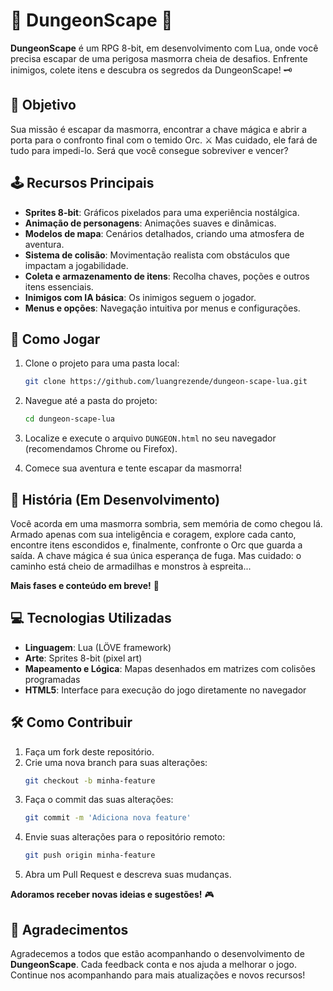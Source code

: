 
# 🏰 DungeonScape 🏰

**DungeonScape** é um RPG 8-bit, em desenvolvimento com Lua, onde você precisa escapar de uma perigosa masmorra cheia de desafios. Enfrente inimigos, colete itens e descubra os segredos da DungeonScape! 🗝️

## 🎯 Objetivo

Sua missão é escapar da masmorra, encontrar a chave mágica e abrir a porta para o confronto final com o temido Orc. ⚔️ Mas cuidado, ele fará de tudo para impedi-lo. Será que você consegue sobreviver e vencer?

## 🕹️ Recursos Principais

- **Sprites 8-bit**: Gráficos pixelados para uma experiência nostálgica.
- **Animação de personagens**: Animações suaves e dinâmicas.
- **Modelos de mapa**: Cenários detalhados, criando uma atmosfera de aventura.
- **Sistema de colisão**: Movimentação realista com obstáculos que impactam a jogabilidade.
- **Coleta e armazenamento de itens**: Recolha chaves, poções e outros itens essenciais.
- **Inimigos com IA básica**: Os inimigos seguem o jogador.
- **Menus e opções**: Navegação intuitiva por menus e configurações.

## 🚀 Como Jogar

1. Clone o projeto para uma pasta local:
   ```bash
   git clone https://github.com/luangrezende/dungeon-scape-lua.git
   ```
   
2. Navegue até a pasta do projeto:
   ```bash
   cd dungeon-scape-lua
   ```

3. Localize e execute o arquivo `DUNGEON.html` no seu navegador (recomendamos Chrome ou Firefox).

4. Comece sua aventura e tente escapar da masmorra!

## 📜 História (Em Desenvolvimento)

Você acorda em uma masmorra sombria, sem memória de como chegou lá. Armado apenas com sua inteligência e coragem, explore cada canto, encontre itens escondidos e, finalmente, confronte o Orc que guarda a saída. A chave mágica é sua única esperança de fuga. Mas cuidado: o caminho está cheio de armadilhas e monstros à espreita...

**Mais fases e conteúdo em breve!** 🔮

## 💻 Tecnologias Utilizadas

- **Linguagem**: Lua (LÖVE framework)
- **Arte**: Sprites 8-bit (pixel art)
- **Mapeamento e Lógica**: Mapas desenhados em matrizes com colisões programadas
- **HTML5**: Interface para execução do jogo diretamente no navegador

## 🛠️ Como Contribuir

1. Faça um fork deste repositório.
2. Crie uma nova branch para suas alterações:
   ```bash
   git checkout -b minha-feature
   ```
3. Faça o commit das suas alterações:
   ```bash
   git commit -m 'Adiciona nova feature'
   ```
4. Envie suas alterações para o repositório remoto:
   ```bash
   git push origin minha-feature
   ```
5. Abra um Pull Request e descreva suas mudanças.

**Adoramos receber novas ideias e sugestões!** 🎮

## 🎉 Agradecimentos

Agradecemos a todos que estão acompanhando o desenvolvimento de **DungeonScape**. Cada feedback conta e nos ajuda a melhorar o jogo. Continue nos acompanhando para mais atualizações e novos recursos!
